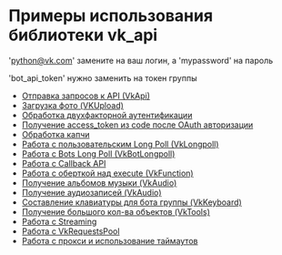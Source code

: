 Примеры использования библиотеки vk_api
======
'python@vk.com' замените на ваш логин, а 'mypassword' на пароль

'bot_api_token' нужно заменить на токен группы
* [Отправка запросов к API (VkApi)](./simple_example.py)
* [Загрузка фото (VKUpload)](./upload_photo.py)
* [Обработка двухфакторной аутентификации](./two_factor_auth.py)
* [Получение access_token из сode после OAuth авторизации](./auth_by_code.py)
* [Обработка капчи](./captcha_handle.py)
* [Работа с пользовательским Long Poll (VkLongpoll)](./longpoll.py)
* [Работа с Bots Long Poll (VkBotLongpoll)](./bot_longpoll.py)
* [Работа с Callback API](./callback-bot.py)
* [Работа с оберткой над execute (VkFunction)](./execute_functions.py)
* [Получение альбомов музыки (VkAudio)](./get_album_audio.py)
* [Получение аудиозаписей (VkAudio)](./get_all_audio.py)
* [Составление клавиатуры для бота группы (VkKeyboard)](./keyboard.py)
* [Получение большого кол-ва объектов (VkTools)](./get_full_wall.py)
* [Работа с Streaming](./streaming.py)
* [Работа с VkRequestsPool](./requests_pool.py)
* [Работа с прокси и использование таймаутов](./proxies_timeout_retries.py)
